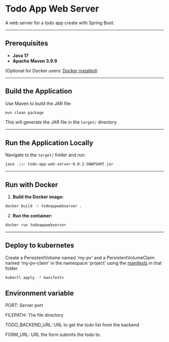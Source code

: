 # Todo App Web Server

A web server for a todo app create with Spring Boot.

---

## Prerequisites

* **Java 17**
* **Apache Maven 3.9.9**

(Optional for Docker users: [Docker installed](https://docs.docker.com/get-docker/))

---

## Build the Application

Use Maven to build the JAR file:

```bash
mvn clean package
```

This will generate the JAR file in the `target/` directory.

---

## Run the Application Locally

Navigate to the `target/` folder and run:

```bash
java -jar todo-app-web-server-0.0.1-SNAPSHOT.jar
```

---

## Run with Docker

1. **Build the Docker image:**

```bash
docker build -t todoappwebserver .
```

2. **Run the container:**

```bash
docker run todoappwebserver
```

---

## Deploy to kubernetes

Create a PersistentVolume named 'my-pv' and a PersistentVolumeClaim named 'my-pv-claim' in the namespace 'project' using the [manifests](../../manifests) in that folder.

```bash
kubectl apply -f manifests
```

## Environment variable
PORT: Server port

FILEPATH: The file directory

TODO_BACKEND_URL: URL to get the todo list from the backend

FORM_URL: URL the form submits the todo to.

